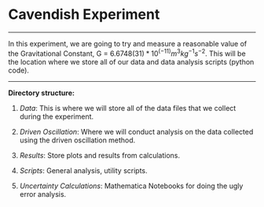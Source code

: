 # Cavendish Experiment

---


In this experiment, we are going to try and measure a reasonable value of the Gravitational Constant, G = $6.6748 (31) * 10^(-11) m^3 kg^{-1} s^{-2}$. This will be the location where we store all of our data and data analysis scripts (python code).

---

**Directory structure:**

1. _Data_: This is where we will store all of the data files that we collect during the experiment.

2. _Driven Oscillation_: Where we will conduct analysis on the data collected using the driven oscillation method.

3. _Results_: Store plots and results from calculations.

4. _Scripts_: General analysis, utility scripts.

5. _Uncertainty Calculations_: Mathematica Notebooks for doing the ugly error analysis.
